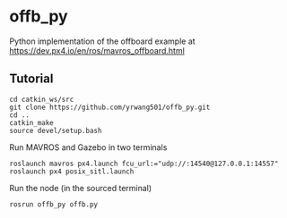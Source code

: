 # offb_py
Python implementation of the offboard example at https://dev.px4.io/en/ros/mavros_offboard.html

## Tutorial 
```
cd catkin_ws/src
git clone https://github.com/yrwang501/offb_py.git
cd ..
catkin_make
source devel/setup.bash
```

Run MAVROS and Gazebo in two terminals 
```
roslaunch mavros px4.launch fcu_url:="udp://:14540@127.0.0.1:14557"
roslaunch px4 posix_sitl.launch
```

Run the node (in the sourced terminal)
```
rosrun offb_py offb.py
```


